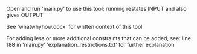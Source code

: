 Open and run 'main.py' to use this tool;
running restates INPUT and also gives OUTPUT

See 'whatwhyhow.docx' for written context of this tool

For adding less or more additional constraints that can be added, see:
  line 188 in 'main.py'
  'explanation_restrictions.txt' for further explanation
